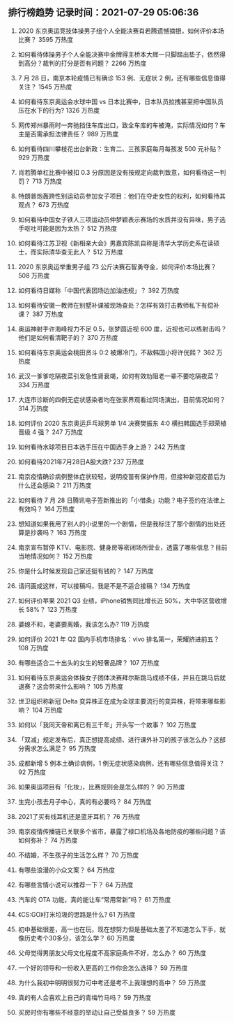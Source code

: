 
## 排行榜趋势 记录时间：2021-07-29 05:06:36
  
  1. 2020 东京奥运竞技体操男子组个人全能决赛肖若腾遗憾摘银，如何评价本场比赛？ 3595 万热度
    
  2. 如何看待体操男子个人全能决赛中金牌得主桥本大辉一只脚踏出垫子，依然得到高分？裁判的打分是否有问题？ 2266 万热度
    
  3. 7 月 28 日，南京本轮疫情已有确诊 153 例、无症状 2 例，还有哪些信息值得关注？ 1545 万热度
    
  4. 如何看待东京奥运会水球中国 vs 日本比赛中，日本队员拉拽甚至把中国队员压在水下的行为? 1326 万热度
    
  5. 网传郑州暴雨时一奔驰挡住车库出口，致全车库的车被淹，实际情况如何？车主是否需承担法律责任？ 989 万热度
    
  6. 如何看待四川攀枝花出台新政：生育二、三孩家庭每月每孩发 500 元补贴？ 929 万热度
    
  7. 肖若腾单杠比赛中被扣 0.3 分原因是没有按规定向裁判致意，如何看待这一判罚？ 713 万热度
    
  8. 特朗普炮轰跨性别运动员参加女子项目：他们在夺走女性的权利，如何看待其观点？ 673 万热度
    
  9. 如何看待中国女子铁人三项运动员仲梦颖表示赛场的水质并没有异味，男子选手呕吐可能是因为太热？ 512 万热度
    
  10. 如何看待江苏卫视《新相亲大会》男嘉宾陈凯自称是清华大学历史系在读硕士，而实际清华查无此人？ 512 万热度
    
  11. 2020 东京奥运举重男子组 73 公斤决赛石智勇夺金，如何评价本场比赛？ 508 万热度
    
  12. 如何看待日媒称「中国代表团场边加油违规」？ 392 万热度
    
  13. 如何看待安徽一教师在别墅补课被现场查处？怎样有效打击教师私下有偿补课？ 387 万热度
    
  14. 奥运神射手许海峰视力不足 0.5，张梦圆近视 600 度，近视也可以练射击吗？他们是如何看清靶子的？ 370 万热度
    
  15. 如何看待东京奥运会桃田贤斗 0:2 被爆冷门，不敌韩国小将许侊熙？ 362 万热度
    
  16. 武汉一爹爹吃隔夜菜引发急性肾衰竭，如何有效劝阻老一辈不要吃隔夜菜？ 334 万热度
    
  17. 大连市诊断的四例无症状感染者均在张家界观看过同场演出，目前情况如何？ 314 万热度
    
  18. 如何评价 2020 东京奥运乒乓球男单 1/4 决赛樊振东 4:0 横扫韩国选手郑荣植晋级 4 强？ 247 万热度
    
  19. 如何看待水球项目日本选手压在中国选手身上游？ 242 万热度
    
  20. 如何看待2021年7月28日A股大跌? 237 万热度
    
  21. 南京疫情确诊病例整体症状较轻，说明疫苗有保护作用，但接种新冠疫苗后为什么还会感染？ 211 万热度
    
  22. 如何看待 7 月 28 日腾讯电子签新推出的「小借条」功能？电子签约在法律上有效吗？ 164 万热度
    
  23. 想知道如果我用了别人的小说里的一个剧情，但是我标注了那个剧情的出处还算是抄袭吗？ 163 万热度
    
  24. 南京宣布暂停 KTV、电影院、健身房等密闭场所营业，透露了哪些信息？目前当地情况如何？ 152 万热度
    
  25. 你是什么时候发现自己家还挺有钱的？ 147 万热度
    
  26. 请问画成这样，可以接稿吗，我是不是不适合接稿？ 134 万热度
    
  27. 如何评价苹果 2021 Q3 业绩，iPhone销售同比增长近 50%，大中华区营收增长 58%？ 123 万热度
    
  28. 婆媳不和，老婆要离婚，我该怎么办? 119 万热度
    
  29. 如何评价 2021 年 Q2 国内手机市场排名：vivo 排名第一，荣耀挤进前五？ 108 万热度
    
  30. 有哪些适合二十出头的女生的轻奢品牌？ 107 万热度
    
  31. 如何看待东京奥运会体操女子团体决赛拜尔斯跳马成绩不佳，并且在跳马后就退赛？这会带来什么影响？ 105 万热度
    
  32. 世卫组织称新冠 Delta 变异株正在成为全球主要流行的变异株，将带来哪些影响？ 104 万热度
    
  33. 如何以「我同天帝和离已有三千年」开头写一个故事？ 102 万热度
    
  34. 「双减」规定发布后，真正想提高成绩、进行课外补习的孩子该怎么办？这部分需求怎么满足？ 95 万热度
    
  35. 成都新增 5 例本土确诊病例，1 例无症状感染病例，还有哪些信息值得关注？ 92 万热度
    
  36. 如果奥运项目有「化妆」，比赛规则会是怎么样的？ 90 万热度
    
  37. 生完小孩去月子中心，真的有必要吗？ 84 万热度
    
  38. 2021了买有线耳机还是蓝牙耳机？ 76 万热度
    
  39. 南京疫情传播链已关联多个省市，暴露了禄口机场及各地防疫的哪些问题？该如何弥补？ 74 万热度
    
  40. 不结婚，不生孩子的生活怎么样？ 70 万热度
    
  41. 有哪些浪漫的小众文案？ 64 万热度
    
  42. 有哪些言情小说可以推荐一下？ 64 万热度
    
  43. 汽车的 OTA 功能，真的能让车“常用常新”吗？ 61 万热度
    
  44. 《CS:GO》打米垃圾的思路是什么? 61 万热度
    
  45. 初中基础很差，高一也在玩，现在想努力但是基础太差了不知道怎么下手，就像历史考个30多分，该怎么学？ 60 万热度
    
  46. 父母觉得男朋友父母文化程度不高家庭条件不好，怎么办？ 60 万热度
    
  47. 一个好的领导和一份收入更高的工作你会怎么选择？ 59 万热度
    
  48. 为什么我初中明明很努力可中考还是考不上我理想的高中？ 59 万热度
    
  49. 真的有人会喜欢上自己的青梅竹马吗？ 59 万热度
    
  50. 买房时你有哪些不经意的举动让自己受益良多？ 59 万热度
    